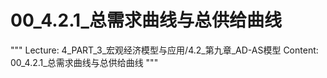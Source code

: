 # 00_4.2.1_总需求曲线与总供给曲线

"""
Lecture: 4_PART_3_宏观经济模型与应用/4.2_第九章_AD-AS模型
Content: 00_4.2.1_总需求曲线与总供给曲线
"""

